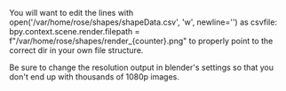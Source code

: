 You will want to edit the lines
  with open('/var/home/rose/shapes/shapeData.csv', 'w', newline='') as csvfile:
  bpy.context.scene.render.filepath = f"/var/home/rose/shapes/render_{counter}.png"
to properly point to the correct dir in your own file structure.

Be sure to change the resolution output in blender's settings so that you don't end up with thousands of 1080p images.
